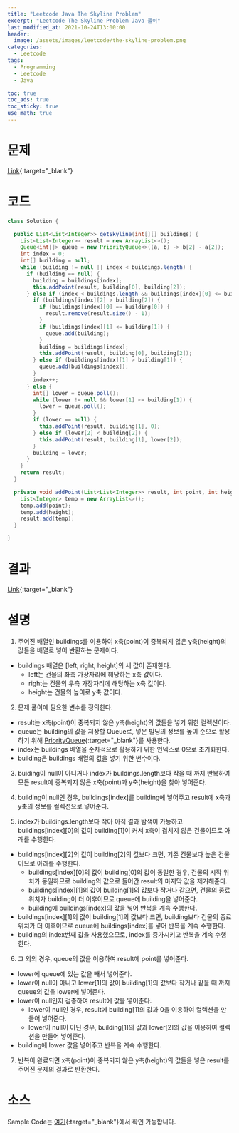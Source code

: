 ```yaml
---
title: "Leetcode Java The Skyline Problem"
excerpt: "Leetcode The Skyline Problem Java 풀이"
last_modified_at: 2021-10-24T13:00:00
header:
  image: /assets/images/leetcode/the-skyline-problem.png
categories:
  - Leetcode
tags:
  - Programming
  - Leetcode
  - Java

toc: true
toc_ads: true
toc_sticky: true
use_math: true
---
```

# 문제
[Link](https://leetcode.com/problems/the-skyline-problem/){:target="_blank"}

# 코드
```java
class Solution {

  public List<List<Integer>> getSkyline(int[][] buildings) {
    List<List<Integer>> result = new ArrayList<>();
    Queue<int[]> queue = new PriorityQueue<>((a, b) -> b[2] - a[2]);
    int index = 0;
    int[] building = null;
    while (building != null || index < buildings.length) {
      if (building == null) {
        building = buildings[index];
        this.addPoint(result, building[0], building[2]);
      } else if (index < buildings.length && buildings[index][0] <= building[1]) {
        if (buildings[index][2] > building[2]) {
          if (buildings[index][0] == building[0]) {
            result.remove(result.size() - 1);
          }
          if (buildings[index][1] <= building[1]) {
            queue.add(building);
          }
          building = buildings[index];
          this.addPoint(result, building[0], building[2]);
        } else if (buildings[index][1] > building[1]) {
          queue.add(buildings[index]);
        }
        index++;
      } else {
        int[] lower = queue.poll();
        while (lower != null && lower[1] <= building[1]) {
          lower = queue.poll();
        }
        if (lower == null) {
          this.addPoint(result, building[1], 0);
        } else if (lower[2] < building[2]) {
          this.addPoint(result, building[1], lower[2]);
        }
        building = lower;
      }
    }
    return result;
  }

  private void addPoint(List<List<Integer>> result, int point, int height) {
    List<Integer> temp = new ArrayList<>();
    temp.add(point);
    temp.add(height);
    result.add(temp);
  }

}
```

# 결과
[Link](https://leetcode.com/submissions/detail/576219670/){:target="_blank"}

# 설명
1. 주어진 배열인 buildings를 이용하여 x축(point)이 중복되지 않은 y축(height)의 값들을 배열로 넣어 반환하는 문제이다.
- buildings 배열은 [left, right, height]의 세 값이 존재한다.
  - left는 건물의 좌측 가장자리에 해당하는 x축 값이다.
  - right는 건물의 우측 가장자리에 해당하는 x축 값이다.
  - height는 건물의 높이로 y축 값이다.

2. 문제 풀이에 필요한 변수를 정의한다.
- result는 x축(point)이 중복되지 않은 y축(height)의 값들을 넣기 위한 컬렉션이다.
- queue는 building의 값을 저장할 Queue로, 넣은 빌딩의 정보를 높이 순으로 활용하기 위해 [PriorityQueue](https://docs.oracle.com/javase/8/docs/api/java/util/PriorityQueue.html){:target="_blank"}를 사용한다.
- index는 buildings 배열을 순차적으로 활용하기 위한 인덱스로 0으로 초기화한다.
- building은 buildings 배열의 값을 넣기 위한 변수이다.

3. buiding이 null이 아니거나 index가 buildings.length보다 작을 때 까지 반복하여 모든 result에 중복되지 않은 x축(point)과 y축(height)을 찾아 넣어준다.

4. building이 null인 경우, buildings[index]를 building에 넣어주고 result에 x축과 y축의 정보를 컬렉션으로 넣어준다.

5. index가 buildings.length보다 작아 아직 결과 탐색이 가능하고 buildings[index][0]의 값이 building[1]이 커서 x축이 겹치지 않은 건물이므로 아래를 수행한다.
- buildings[index][2]의 값이 building[2]의 값보다 크면, 기존 건물보다 높은 건물이므로 아래를 수행한다.
  - buildings[index][0]의 값이 building[0]의 값이 동일한 경우, 건물의 시작 위치가 동일하므로 building의 값으로 들어간 result의 마지막 값을 제거해준다.
  - buildings[index][1]의 값이 building[1]의 값보다 작거나 같으면, 건물의 종료 위치가 building이 더 이후이므로 queue에 building을 넣어준다.
  - building에 buildings[index]의 값을 넣어 반복을 계속 수행한다.
- buildings[index][1]의 값이 building[1]의 값보다 크면, building보다 건물의 종료 위치가 더 이후이므로 queue에 buildings[index]를 넣어 반복을 계속 수행한다.
- building의 index번째 값을 사용했으므로, index를 증가시키고 반복을 계속 수행한다.

6. 그 외의 경우, queue의 값을 이용하여 result에 point를 넣어준다.
- lower에 queue에 있는 값을 빼서 넣어준다.
- lower이 null이 아니고 lower[1]의 값이 building[1]의 값보다 작거나 같을 때 까지 queue의 값을 lower에 넣어준다.
- lower이 null인지 검증하여 result에 값을 넣어준다.
  - lower이 null인 경우, result에 building[1]의 값과 0을 이용하여 컬렉션을 만들어 넣어준다.
  - lower이 null이 아닌 경우, building[1]의 값과 lower[2]의 값을 이용하여 컬렉션을 만들어 넣어준다.
- building에 lower 값을 넣어주고 반복을 계속 수행한다.

7. 반복이 완료되면 x축(point)이 중복되지 않은 y축(height)의 값들을 넣은 result를 주어진 문제의 결과로 반환한다.

# 소스
Sample Code는 [여기](https://github.com/GracefulSoul/leetcode/blob/master/src/main/java/gracefulsoul/problems/TheSkylineProblem.java){:target="_blank"}에서 확인 가능합니다.